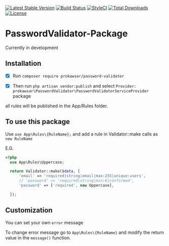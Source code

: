 [![Latest Stable Version](https://poser.pugx.org/prokawsar/password-validator/v/stable)](https://packagist.org/packages/prokawsar/password-validator)
[![Build Status](https://travis-ci.org/prokawsar/PasswordValidator-Package.svg?branch=master)](https://travis-ci.org/prokawsar/PasswordValidator-Package)
[![StyleCI](https://github.styleci.io/repos/149725750/shield?branch=master)](https://github.styleci.io/repos/149725750)
[![Total Downloads](https://poser.pugx.org/prokawsar/password-validator/downloads)](https://packagist.org/packages/prokawsar/password-validator)
[![License](https://poser.pugx.org/prokawsar/password-validator/license)](https://packagist.org/packages/prokawsar/password-validator)


# PasswordValidator-Package

Currently in development

## Installation 
- [x] Run `composer require prokawsar/password-validator`

- [x] Then run `php artisan vendor:publish` and select `Provider: prokawsar\PasswordValidator\PasswordValidatorServiceProvider` package 

all rules will be published in the App/Rules folder.


## To use this package

Use `use App\Rules\{RuleName};` and add a rule in Validator::make calls as `new RuleName`


E.G. 
```php
<?php
  use App\Rules\Uppercase;

  return Validator::make($data, [
      'email' => 'required|string|email|max:255|unique:users',
      // 'password' => 'required|string|min:6|confirmed',
      'password' => ['required', new Uppercase],

  ]);
```
## Customization

You can set your own `error` message

To change error message go to `App\Rules\{RuleName}` and modify the return value in the `message()` function.

